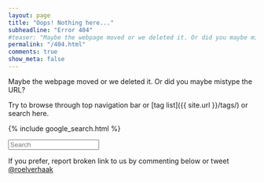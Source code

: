 ```yaml
---
layout: page
title: "Oops! Nothing here..."
subheadline: "Error 404"
#teaser: "Maybe the webpage moved or we deleted it. Or did you maybe mistype the URL?"
permalink: "/404.html"
comments: true
show_meta: false
---
```


Maybe the webpage moved or we deleted it. Or did you maybe mistype the URL?

Try to browse through top navigation bar or [tag list]({{ site.url }}/tags/) or search here.

{% include google_search.html %}

<form onsubmit="google_search()" >
  <input type="text" id="google-search" placeholder="Search">
</form>

If you prefer, report broken link to us by commenting below or tweet [@roelverhaak](https://twitter.com/roelverhaak)
<br>
<a class="list-group-item" href="https://twitter.com/roelverhaak" title="Follow me @roelverhaak" alt="Follow me @roelverhaak"><i class="fa fa-twitter fa-2x"></i></a> &nbsp;&nbsp;&nbsp;&nbsp; <a class="list-group-item" href="{{ site.url }}/feed.xml" title="Updates via RSS feed" alt="Updates via RSS feed"><i class="fa fa-rss fa-2x"></i></a>  &nbsp;&nbsp;&nbsp;&nbsp; <a class="list-group-item" href="{{ site.url }}/contact/" title="Contact Us" alt="Contact Us"><i class="fa fa-envelope fa-2x"></i></a>
